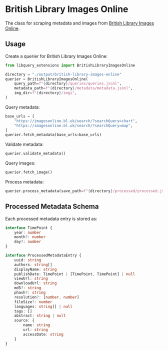 # British Library Images Online

The class for scraping metadata and images from [British Library Images Online](https://imagesonline.bl.uk).

## Usage

Create a querier for British Library Images Online:

```python
from libquery_extensions import BritishLibraryImagesOnline

directory = "./output/british-library-images-online"
querier = BritishLibraryImagesOnline(
    query_path=f"{directory}/queries/queries.jsonl",
    metadata_path=f"{directory}/metadata/metadata.jsonl",
    img_dir=f"{directory}/imgs",
)
```

Query metadata:

```python
base_urls = [
    "https://imagesonline.bl.uk/search/?searchQuery=chart",
    "https://imagesonline.bl.uk/search/?searchQuery=map",
]
querier.fetch_metadata(base_urls=base_urls)
```

Validate metadata:

```python
querier.validate_metadata()
```

Query images:

```python
querier.fetch_image()
```

Process metadata:

```python
querier.process_metadata(save_path=f"{directory}/processed/processed.json")
```

## Processed Metadata Schema

Each processed metadata entry is stored as:

```typescript
interface TimePoint {
    year: number
    month?: number
    day?: number
}

interface ProcessedMetadataEntry {
    uuid: string
    authors: string[]
    displayName: string
    publishDate: TimePoint | [TimePoint, TimePoint] | null
    viewUrl: string
    downloadUrl: string
    md5?: string
    phash?: string
    resolution?: [number, number]
    fileSize?: number
    languages: string[] | null
    tags: []
    abstract: string | null
    source: {
        name: string
        url: string
        accessDate: string
    }
}
```
